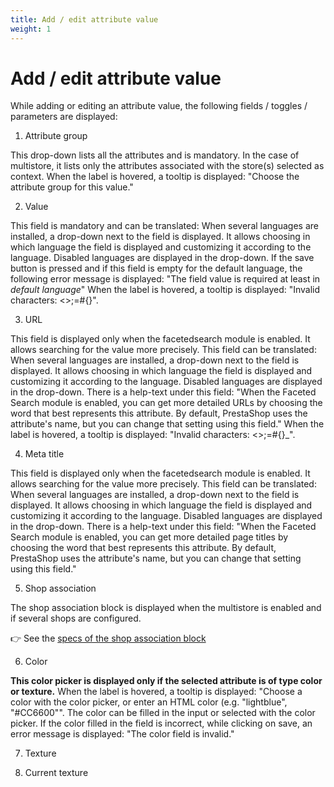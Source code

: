 ```yaml
---
title: Add / edit attribute value
weight: 1
---
```

# Add / edit attribute value

While adding or editing an attribute value, the following fields / toggles / parameters are displayed:

1) Attribute group

This drop-down lists all the attributes and is mandatory. In the case of multistore, it lists only the attributes associated with the store(s) selected as context. 
When the label is hovered, a tooltip is displayed: "Choose the attribute group for this value."

2) Value 

This field is mandatory and can be translated: When several languages are installed, a drop-down next to the field is displayed. It allows choosing in which language the field is displayed and customizing it according to the language. Disabled languages are displayed in the drop-down.
If the save button is pressed and if this field is empty for the default language, the following error message is displayed: "The field value is required at least in _default language_"
When the label is hovered, a tooltip is displayed: "Invalid characters: <>;=#{}".

3) URL 

This field is displayed only when the facetedsearch module is enabled. It allows searching for the value more precisely. 
This field can be translated: When several languages are installed, a drop-down next to the field is displayed. It allows choosing in which language the field is displayed and customizing it according to the language. Disabled languages are displayed in the drop-down. 
There is a help-text under this field: "When the Faceted Search module is enabled, you can get more detailed URLs by choosing the word that best represents this attribute. By default, PrestaShop uses the attribute's name, but you can change that setting using this field."
When the label is hovered, a tooltip is displayed: "Invalid characters: <>;=#{}_".

4) Meta title 

This field is displayed only when the facetedsearch module is enabled. It allows searching for the value more precisely. 
This field can be translated: When several languages are installed, a drop-down next to the field is displayed. It allows choosing in which language the field is displayed and customizing it according to the language. Disabled languages are displayed in the drop-down. 
There is a help-text under this field: "When the Faceted Search module is enabled, you can get more detailed page titles by choosing the word that best represents this attribute. By default, PrestaShop uses the attribute's name, but you can change that setting using this field."

5) Shop association 
 
The shop association block is displayed when the multistore is enabled and if several shops are configured.

:point_right: See the [specs of the shop association block](../../../multistoregeneralspecs.md#shop-association-block)

6) Color

**This color picker is displayed only if the selected attribute is of type color or texture.**
When the label is hovered, a tooltip is displayed: "Choose a color with the color picker, or enter an HTML color (e.g. "lightblue", "#CC6600"".
The color can be filled in the input or selected with the color picker.
If the color filled in the field is incorrect, while clicking on save, an error message is displayed: "The color field is invalid."

7) Texture



8) Current texture

